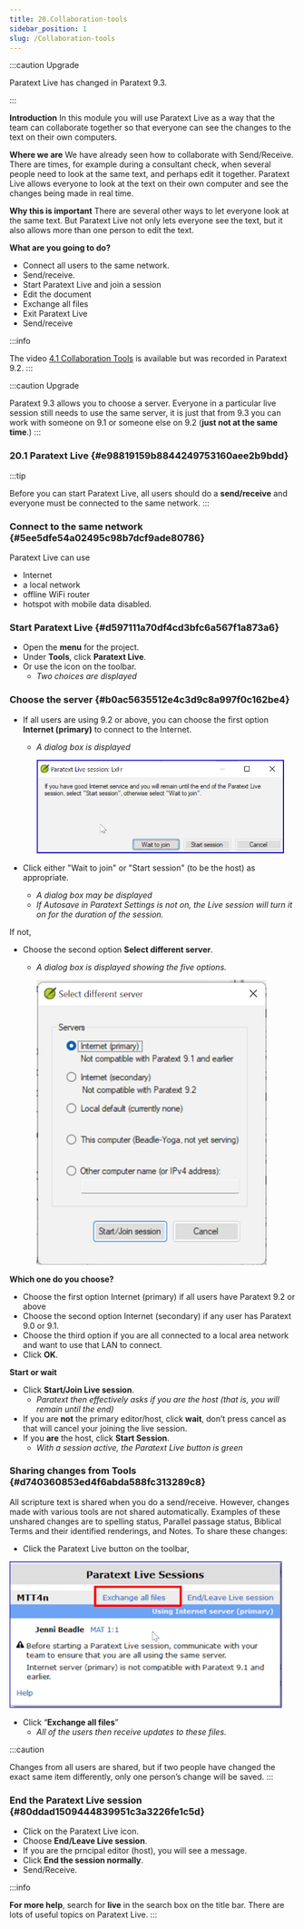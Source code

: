 ```yaml
---
title: 20.Collaboration-tools
sidebar_position: 1
slug: /Collaboration-tools
---
```




:::caution Upgrade


Paratext Live has changed in Paratext 9.3.


:::


**Introduction**
In this module you will use Paratext Live as a way that the team can collaborate together so that everyone can see the changes to the text on their own computers.


**Where we are**
We have already seen how to collaborate with Send/Receive. There are times, for example during a consultant check, when several people need to look at the same text, and perhaps edit it together. Paratext Live allows everyone to look at the text on their own computer and see the changes being made in real time.


**Why this is important**
There are several other ways to let everyone look at the same text. But Paratext Live not only lets everyone see the text, but it also allows more than one person to edit the text.


**What are you going to do?**

- Connect all users to the same network.
- Send/receive.
- Start Paratext Live and join a session
- Edit the document
- Exchange all files
- Exit Paratext Live
- Send/receive

:::info


The video [4.1 Collaboration Tools](https://vimeo.com/641947293) is available but was recorded in Paratext 9.2. :::


:::caution Upgrade


Paratext 9.3 allows you to choose a server. Everyone in a particular live session still needs to use the same server, it is just that from 9.3 you can work with someone on 9.1 or someone else on 9.2 (**just not at the same time**.) :::


### 20.1 Paratext Live {#e98819159b8844249753160aee2b9bdd}


:::tip


Before you can start Paratext Live, all users should do a **send/receive** and everyone must be connected to the same network. :::


### Connect to the same network {#5ee5dfe54a02495c98b7dcf9ade80786}


Paratext Live can use

- Internet
- a local network
- offline WiFi router
- hotspot with mobile data disabled.

### Start Paratext Live {#d597111a70df4cd3bfc6a567f1a873a6}

- Open the **menu** for the project.
- Under **Tools**, click **Paratext Live**.
- Or use the icon on the toolbar.
	- _Two choices are displayed_

### Choose the server {#b0ac5635512e4c3d9c8a997f0c162be4}

- If all users are using 9.2 or above, you can choose the first option **Internet (primary)** to connect to the Internet.
	- _A dialog box is displayed_

		![](/notion_imgs/918960374.png)

- Click either "Wait to join" or "Start session" (to be the host) as appropriate.
	- _A dialog box may be displayed_
	- _If Autosave in Paratext Settings is not on, the Live session will turn it on for the duration of the session._

If not,

- Choose the second option **Select different server**.
	- _A dialog box is displayed showing the five options._

		![](/notion_imgs/564161900.png)


**Which one do you choose?**

- Choose the first option Internet (primary) if all users have Paratext 9.2 or above
- Choose the second option Internet (secondary) if any user has Paratext 9.0 or 9.1.
- Choose the third option if you are all connected to a local area network and want to use that LAN to connect.
- Click **OK**.

**Start or wait**

- Click **Start/Join Live session**.
	- _Paratext then effectively asks if you are the host (that is, you will remain until the end)_
- If you are **not** the primary editor/host, click **wait**, don’t press cancel as that will cancel your joining the live session.
- If you **are** the host, click **Start Session**.
	- _With a session active, the Paratext Live button is green_

### Sharing changes from Tools {#d740360853ed4f6abda588fc313289c8}


All scripture text is shared when you do a send/receive. However, changes made with various tools are not shared automatically. Examples of these unshared changes are to spelling status, Parallel passage status, Biblical Terms and their identified renderings, and Notes. To share these changes:

- Click the Paratext Live button on the toolbar,

![](/notion_imgs/419095099.png)

- Click “**Exchange all files**”
	- _All of the users then receive updates to these files._

:::caution


Changes from all users are shared, but if two people have changed the exact same item differently, only one person’s change will be saved. :::


### End the Paratext Live session {#80ddad1509444839951c3a3226fe1c5d}

- Click on the Paratext Live icon.
- Choose **End/Leave Live session**.
- If you are the prncipal editor (host), you will see a message.
- Click **End the session normally**.
- Send/Receive.

:::info


**For more help**, search for **live** in the search box on the title bar. There are lots of useful topics on Paratext Live. :::


